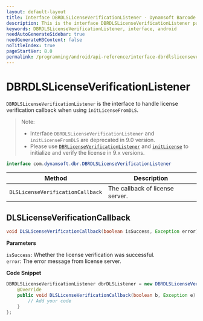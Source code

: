 ```yaml
---
layout: default-layout
title: Interface DBRDLSLicenseVerificationListener - Dynamsoft Barcode Reader Android API Reference
description: This is the interface DBRDLSLicenseVerificationListener page of Dynamsoft Barcode Reader for Android SDK.
keywords: DBRDLSLicenseVerificationListener, interface, android
needAutoGenerateSidebar: true
needGenerateH3Content: false
noTitleIndex: true
pageStartVer: 8.0
permalink: /programming/android/api-reference/interface-dbrdlslicenseverificationlistener.html
---
```


# DBRDLSLicenseVerificationListener

`DBRDLSLicenseVerificationListener` is the interface to handle license verification callback when using `initLicenseFromDLS`.

> Note:  
>  
> - Interface `DBRDLSLicenseVerificationListener` and `initLicenseFromDLS` are deprecated in 9.0 version.  
> - Please use [`DBRLicenseVerificationListener`](interface-dbrlicenseverificationlistener.html) and [`initLicense`](primary-license.html#initlicense) to initialize and verify the license in 9.x versions.

```java
interface com.dynamsoft.dbr.DBRDLSLicenseVerificationListener
```

| Method | Description |
| ------ | ----------- |
| `DLSLicenseVerificationCallback` | The callback of license server. |

## DLSLicenseVerificationCallback

```java
void DLSLicenseVerificationCallback(boolean isSuccess, Exception error);
```

**Parameters**

`isSuccess`: Whether the license verification was successful.  
`error`: The error message from license server.

**Code Snippet**

```java
DBRDLSLicenseVerificationListener dbrDLSListener = new DBRDLSLicenseVerificationListener() {
    @Override
    public void DLSLicenseVerificationCallback(boolean b, Exception e) {
        // Add your code
    }
};
```
